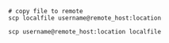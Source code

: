 ```shell
# copy file to remote
scp localfile username@remote_host:location
```

```shell
scp username@remote_host:location localfile
```